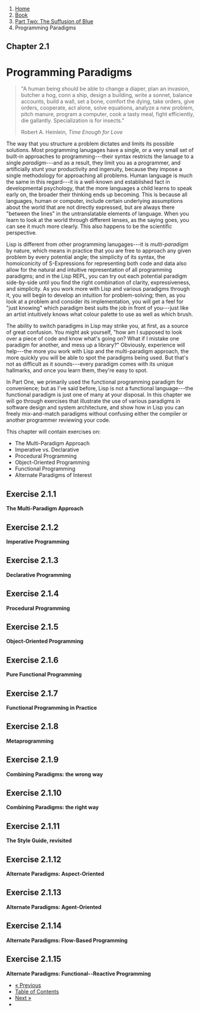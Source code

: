 <ol class="breadcrumb">
  <li><a href="/">Home</a></li>
  <li><a href="/book/">Book</a></li>
  <li><a href="/book/2-0-0-overview/">Part Two: The Suffusion of Blue</a></li>
  <li class="active">Programming Paradigms</li>
</ol>

## Chapter 2.1

# Programming Paradigms

> "A human being should be able to change a diaper, plan an invasion, butcher a hog, conn a ship, design a building, write a sonnet, balance accounts, build a wall, set a bone, comfort the dying, take orders, give orders, cooperate, act alone, solve equations, analyze a new problem, pitch manure, program a computer, cook a tasty meal, fight efficiently, die gallantly. Specialization is for insects."
> <footer>Robert A. Heinlein, <em>Time Enough for Love</em></footer>

The way that you structure a problem dictates and limits its possible solutions.  Most programming lanugages have a single, or a very small set of built-in approaches to programming---their syntax restricts the lanuage to a single *paradigm*---and as a result, they limit you as a programmer, and artificially stunt your productivity and ingenuity, because they impose a single methodology for approaching all problems.  Human language is much the same in this regard---it is a well-known and established fact in developmental psychology, that the more languages a child learns to speak early on, the broader their thinking ends up becoming.  This is because all languages, human or computer, include certain underlying assumptions about the world that are not directly expressed, but are always there "between the lines" in the untranslatable elements of language.  When you learn to look at the world through different lenses, as the saying goes, you can see it much more clearly.  This also happens to be the scientific perspective.

Lisp is different from other programming lanugages---it is *multi-paradigm* by nature, which means in practice that you are free to approach any given problem by every potential angle; the simplicity of its syntax, the homoiconicity of S-Expressions for representing both code and data also allow for the natural and intuitive representation of all programming paradigms; and in the Lisp REPL, you can try out each potential paradigm side-by-side until you find the right combination of clarity, expressiveness, and simplicity.  As you work more with Lisp and various paradigms through it, you will begin to develop an intuition for problem-solving; then, as you look at a problem and consider its implementation, you will get a feel for "just knowing" which paradigm best suits the job in front of you---just like an artist intuitively knows what colour palette to use as well as which brush.

The ability to switch paradigms in Lisp may strike you, at first, as a source of great confusion.  You might ask yourself, "how am I supposed to look over a piece of code and know what's going on?  What if I mistake one paradigm for another, and mess up a library?"  Obviously, experience will help---the more you work with Lisp and the multi-paradigm approach, the more quickly you will be able to spot the paradigms being used.  But that's not as difficult as it sounds---every paradigm comes with its unique hallmarks, and once you learn them, they're easy to spot.

In Part One, we primarily used the functional programming paradigm for convenience; but as I've said before, Lisp is not a functional language---the functional paradigm is just one of many at your disposal.  In this chapter we will go through exercises that illustrate the use of various paradigms in software design and system architecture, and show how in Lisp you can freely mix-and-match paradigms without confusing either the compiler or another programmer reviewing your code.

This chapter will contain exercises on:

* The Multi-Paradigm Approach
* Imperative vs. Declarative
* Procedural Programming
* Object-Oriented Programming
* Functional Programming
* Alternate Paradigms of Interest

## Exercise 2.1.1

**The Multi-Paradigm Approach**

## Exercise 2.1.2

**Imperative Programming**

## Exercise 2.1.3

**Declarative Programming**

## Exercise 2.1.4

**Procedural Programming**

## Exercise 2.1.5

**Object-Oriented Programming**

## Exercise 2.1.6

**Pure Functional Programming**

## Exercise 2.1.7

**Functional Programming in Practice**

## Exercise 2.1.8

**Metaprogramming**

## Exercise 2.1.9

**Combining Paradigms: the wrong way**

## Exercise 2.1.10

**Combining Paradigms: the right way**

## Exercise 2.1.11

**The Style Guide, revisited**

## Exercise 2.1.12

**Alternate Paradigms: Aspect-Oriented**

## Exercise 2.1.13

**Alternate Paradigms: Agent-Oriented**

## Exercise 2.1.14

**Alternate Paradigms: Flow-Based Programming**

## Exercise 2.1.15

**Alternate Paradigms: Functional--Reactive Programming**

<ul class="pager">
  <li class="previous"><a href="/book/2-0-0-overview/">&laquo; Previous</a></li>
  <li><a href="/book/">Table of Contents</a></li>
  <li class="next"><a href="/book/2-02-0-regex/">Next &raquo;</a><li>
</ul>
